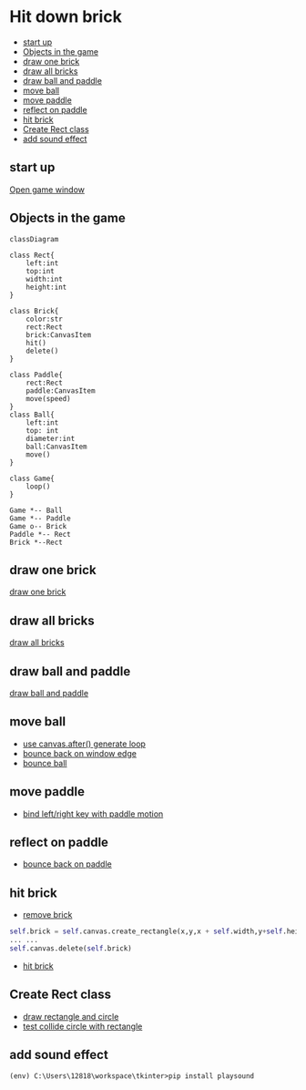 <h1>Hit down brick</h1>

- [start up](#start-up)
- [Objects in the game](#objects-in-the-game)
- [draw one brick](#draw-one-brick)
- [draw all bricks](#draw-all-bricks)
- [draw ball and paddle](#draw-ball-and-paddle)
- [move ball](#move-ball)
- [move paddle](#move-paddle)
- [reflect on paddle](#reflect-on-paddle)
- [hit brick](#hit-brick)
- [Create Rect class](#create-rect-class)
- [add sound effect](#add-sound-effect)


## start up
[Open game window](brick01.py)

## Objects in the game

```mermaid
classDiagram

class Rect{
    left:int
    top:int
    width:int
    height:int
}

class Brick{    
    color:str
    rect:Rect
    brick:CanvasItem
    hit()
    delete()
}

class Paddle{
    rect:Rect
    paddle:CanvasItem
    move(speed)
}
class Ball{
    left:int
    top: int
    diameter:int
    ball:CanvasItem
    move()
}

class Game{
    loop()
}

Game *-- Ball
Game *-- Paddle
Game o-- Brick
Paddle *-- Rect
Brick *--Rect
```

## draw one brick
[draw one brick](brick02.py)

## draw all bricks
[draw all bricks](brick03.py)

## draw ball and paddle
[draw ball and paddle](brick04.py)

## move ball
* [use canvas.after() generate loop](move1.py)
* [bounce back on window edge](move2.py)
* [bounce ball](brick05.py)

## move paddle
* [bind left/right key with paddle motion](brick06.py)

## reflect on paddle
* [bounce back on paddle](brick07.py)

## hit brick
* [remove brick](brick08.py)

```py
self.brick = self.canvas.create_rectangle(x,y,x + self.width,y+self.height,fill=color)
... ...
self.canvas.delete(self.brick)
```
* [hit brick]()


## Create Rect class
* [draw rectangle and circle](rect1.py)
* [test collide circle with rectangle]()

## add sound effect

```dos
(env) C:\Users\12818\workspace\tkinter>pip install playsound
```
